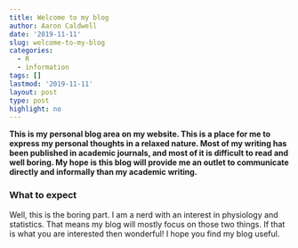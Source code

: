 ```yaml
---
title: Welcome to my blog
author: Aaron Caldwell
date: '2019-11-11'
slug: welcome-to-my-blog
categories:
  - R
  - information
tags: []
lastmod: '2019-11-11'
layout: post
type: post
highlight: no
---
```


**This is my personal blog area on my website. This is a place for me to express my personal thoughts in a relaxed nature. Most of my writing has been published in academic journals, and most of it is difficult to read and well boring. My hope is this blog will provide me an outlet to communicate directly and informally than my academic writing.**

### What to expect

Well, this is the boring part. I am a nerd with an interest in physiology and statistics. That means my blog will mostly focus on those two things. If that is what you are interested then wonderful! I hope you find my blog useful.
